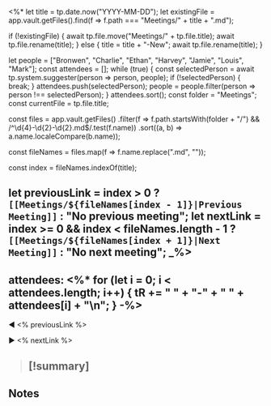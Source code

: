 <%*
let title = tp.date.now("YYYY-MM-DD");
let existingFile = app.vault.getFiles().find(f => f.path === "Meetings/" + title + ".md");

if (!existingFile) {
  await tp.file.move("Meetings/" + tp.file.title); 
  await tp.file.rename(title);
} else {
  title = title + "-New"; 
  await tp.file.rename(title);
}

let people = ["Bronwen", "Charlie", "Ethan", "Harvey", "Jamie", "Louis", "Mark"];
const attendees = [];
while (true) {
  const selectedPerson = await tp.system.suggester(person => person, people);
  if (!selectedPerson) {
    break;
  }
  attendees.push(selectedPerson);
  people = people.filter(person => person !== selectedPerson);
}
attendees.sort();
const folder = "Meetings"; 
const currentFile = tp.file.title; 

const files = app.vault.getFiles()
    .filter(f => f.path.startsWith(folder + "/") && /^\d{4}-\d{2}-\d{2}\.md$/.test(f.name))
    .sort((a, b) => a.name.localeCompare(b.name));

const fileNames = files.map(f => f.name.replace(".md", ""));

const index = fileNames.indexOf(title);

let previousLink = index > 0 ? `[[Meetings/${fileNames[index - 1]}|Previous Meeting]]` : "No previous meeting";
let nextLink = index >= 0 && index < fileNames.length - 1 ? `[[Meetings/${fileNames[index + 1]}|Next Meeting]]` : "No next meeting";
_%>
---
attendees:
<%*
for (let i = 0; i < attendees.length; i++) {
	tR += " " + "-" + " " + attendees[i] + "\n";
}
-%>
---

◀️ <% previousLink %>

▶️ <% nextLink %>

> [!summary] 
>  - 

## Notes


